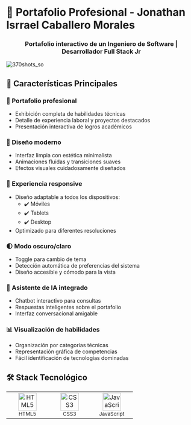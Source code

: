 # 🚀 Portafolio Profesional - Jonathan Isrrael Caballero Morales  
<h3 align="center">Portafolio interactivo de un Ingeniero de Software | Desarrollador Full Stack Jr</h3>  

![370shots_so](https://github.com/user-attachments/assets/9b3fb515-df4b-434a-97bc-3b060a8025f8)


## 🌟 Características Principales

### 💼 Portafolio profesional  
- Exhibición completa de habilidades técnicas  
- Detalle de experiencia laboral y proyectos destacados  
- Presentación interactiva de logros académicos  

### 🎨 Diseño moderno  
- Interfaz limpia con estética minimalista  
- Animaciones fluidas y transiciones suaves  
- Efectos visuales cuidadosamente diseñados  

### 📱 Experiencia responsive  
- Diseño adaptable a todos los dispositivos:  
  - ✔️ Móviles  
  - ✔️ Tablets  
  - ✔️ Desktop  
- Optimizado para diferentes resoluciones  

### 🌓 Modo oscuro/claro  
- Toggle para cambio de tema  
- Detección automática de preferencias del sistema  
- Diseño accesible y cómodo para la vista  

### 🤖 Asistente de IA integrado  
- Chatbot interactivo para consultas  
- Respuestas inteligentes sobre el portafolio  
- Interfaz conversacional amigable  

### 📊 Visualización de habilidades  
- Organización por categorías técnicas  
- Representación gráfica de competencias  
- Fácil identificación de tecnologías dominadas  

## 🛠️ Stack Tecnológico  

<div align="center">
  <table>
    <tr>
      <td align="center" width="96">
        <img src="https://cdn.jsdelivr.net/gh/devicons/devicon/icons/html5/html5-original.svg" width="48" height="48" alt="HTML5" />
        <br><small>HTML5</small>
      </td>
      <td align="center" width="96">
        <img src="https://cdn.jsdelivr.net/gh/devicons/devicon/icons/css3/css3-original.svg" width="48" height="48" alt="CSS3" />
        <br><small>CSS3</small>
      </td>
      <td align="center" width="96">
        <img src="https://cdn.jsdelivr.net/gh/devicons/devicon/icons/javascript/javascript-original.svg" width="48" height="48" alt="JavaScript" />
        <br><small>JavaScript</small>
      </td>
    </tr>
  </table>
</div>
 
